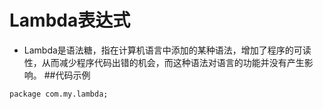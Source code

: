 # Lambda表达式
* Lambda是语法糖，指在计算机语言中添加的某种语法，增加了程序的可读性，从而减少程序代码出错的机会，而这种语法对语言的功能并没有产生影响。
##代码示例
```
package com.my.lambda;
```
